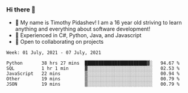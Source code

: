 ### Hi there 👋
- :adult: My name is Timothy Pidashev! I am a 16 year old striving to learn anything and everything about software development!
- :evergreen_tree: Experienced in C#, Python, Java, and Javascript
- 👯 Open to collaborating on projects

<!--START_SECTION:waka-->
```text
Week: 01 July, 2021 - 07 July, 2021

Python       38 hrs 27 mins  ███████████████████████▓░   94.67 % 
SQL          1 hr 1 min      ▓░░░░░░░░░░░░░░░░░░░░░░░░   02.53 % 
JavaScript   22 mins         ▒░░░░░░░░░░░░░░░░░░░░░░░░   00.94 % 
Other        19 mins         ▒░░░░░░░░░░░░░░░░░░░░░░░░   00.79 % 
JSON         19 mins         ▒░░░░░░░░░░░░░░░░░░░░░░░░   00.79 % 
```
<!--END_SECTION:waka-->
